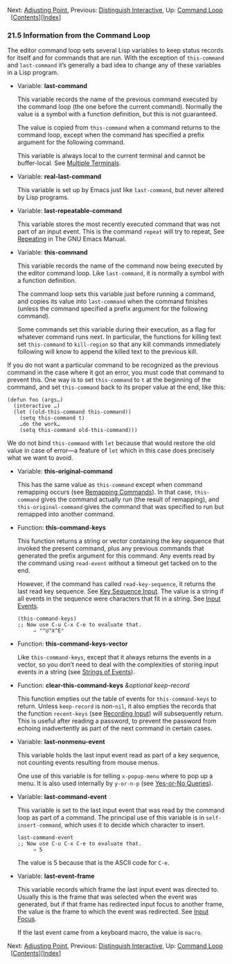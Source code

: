 <!-- This is the GNU Emacs Lisp Reference Manual
corresponding to Emacs version 27.2.

Copyright (C) 1990-1996, 1998-2021 Free Software Foundation,
Inc.

Permission is granted to copy, distribute and/or modify this document
under the terms of the GNU Free Documentation License, Version 1.3 or
any later version published by the Free Software Foundation; with the
Invariant Sections being "GNU General Public License," with the
Front-Cover Texts being "A GNU Manual," and with the Back-Cover
Texts as in (a) below.  A copy of the license is included in the
section entitled "GNU Free Documentation License."

(a) The FSF's Back-Cover Text is: "You have the freedom to copy and
modify this GNU manual.  Buying copies from the FSF supports it in
developing GNU and promoting software freedom." -->

<!-- Created by GNU Texinfo 6.7, http://www.gnu.org/software/texinfo/ -->

Next: [Adjusting Point](Adjusting-Point.html), Previous: [Distinguish Interactive](Distinguish-Interactive.html), Up: [Command Loop](Command-Loop.html)   \[[Contents](index.html#SEC_Contents "Table of contents")]\[[Index](Index.html "Index")]

### 21.5 Information from the Command Loop

The editor command loop sets several Lisp variables to keep status records for itself and for commands that are run. With the exception of `this-command` and `last-command` it’s generally a bad idea to change any of these variables in a Lisp program.

*   Variable: **last-command**

    This variable records the name of the previous command executed by the command loop (the one before the current command). Normally the value is a symbol with a function definition, but this is not guaranteed.

    The value is copied from `this-command` when a command returns to the command loop, except when the command has specified a prefix argument for the following command.

    This variable is always local to the current terminal and cannot be buffer-local. See [Multiple Terminals](Multiple-Terminals.html).

<!---->

*   Variable: **real-last-command**

    This variable is set up by Emacs just like `last-command`, but never altered by Lisp programs.

<!---->

*   Variable: **last-repeatable-command**

    This variable stores the most recently executed command that was not part of an input event. This is the command `repeat` will try to repeat, See [Repeating](https://www.gnu.org/software/emacs/manual/html_node/emacs/Repeating.html#Repeating) in The GNU Emacs Manual.

<!---->

*   Variable: **this-command**

    This variable records the name of the command now being executed by the editor command loop. Like `last-command`, it is normally a symbol with a function definition.

    The command loop sets this variable just before running a command, and copies its value into `last-command` when the command finishes (unless the command specified a prefix argument for the following command).

    Some commands set this variable during their execution, as a flag for whatever command runs next. In particular, the functions for killing text set `this-command` to `kill-region` so that any kill commands immediately following will know to append the killed text to the previous kill.

If you do not want a particular command to be recognized as the previous command in the case where it got an error, you must code that command to prevent this. One way is to set `this-command` to `t` at the beginning of the command, and set `this-command` back to its proper value at the end, like this:

    (defun foo (args…)
      (interactive …)
      (let ((old-this-command this-command))
        (setq this-command t)
        …do the work…
        (setq this-command old-this-command)))

We do not bind `this-command` with `let` because that would restore the old value in case of error—a feature of `let` which in this case does precisely what we want to avoid.

*   Variable: **this-original-command**

    This has the same value as `this-command` except when command remapping occurs (see [Remapping Commands](Remapping-Commands.html)). In that case, `this-command` gives the command actually run (the result of remapping), and `this-original-command` gives the command that was specified to run but remapped into another command.

<!---->

*   Function: **this-command-keys**

    This function returns a string or vector containing the key sequence that invoked the present command, plus any previous commands that generated the prefix argument for this command. Any events read by the command using `read-event` without a timeout get tacked on to the end.

    However, if the command has called `read-key-sequence`, it returns the last read key sequence. See [Key Sequence Input](Key-Sequence-Input.html). The value is a string if all events in the sequence were characters that fit in a string. See [Input Events](Input-Events.html).

        (this-command-keys)
        ;; Now use C-u C-x C-e to evaluate that.
             ⇒ "^U^X^E"

<!---->

*   Function: **this-command-keys-vector**

    Like `this-command-keys`, except that it always returns the events in a vector, so you don’t need to deal with the complexities of storing input events in a string (see [Strings of Events](Strings-of-Events.html)).

<!---->

*   Function: **clear-this-command-keys** *\&optional keep-record*

    This function empties out the table of events for `this-command-keys` to return. Unless `keep-record` is non-`nil`, it also empties the records that the function `recent-keys` (see [Recording Input](Recording-Input.html)) will subsequently return. This is useful after reading a password, to prevent the password from echoing inadvertently as part of the next command in certain cases.

<!---->

*   Variable: **last-nonmenu-event**

    This variable holds the last input event read as part of a key sequence, not counting events resulting from mouse menus.

    One use of this variable is for telling `x-popup-menu` where to pop up a menu. It is also used internally by `y-or-n-p` (see [Yes-or-No Queries](Yes_002dor_002dNo-Queries.html)).

<!---->

*   Variable: **last-command-event**

    This variable is set to the last input event that was read by the command loop as part of a command. The principal use of this variable is in `self-insert-command`, which uses it to decide which character to insert.

        last-command-event
        ;; Now use C-u C-x C-e to evaluate that.
             ⇒ 5

    The value is 5 because that is the ASCII code for `C-e`.

<!---->

*   Variable: **last-event-frame**

    This variable records which frame the last input event was directed to. Usually this is the frame that was selected when the event was generated, but if that frame has redirected input focus to another frame, the value is the frame to which the event was redirected. See [Input Focus](Input-Focus.html).

    If the last event came from a keyboard macro, the value is `macro`.

Next: [Adjusting Point](Adjusting-Point.html), Previous: [Distinguish Interactive](Distinguish-Interactive.html), Up: [Command Loop](Command-Loop.html)   \[[Contents](index.html#SEC_Contents "Table of contents")]\[[Index](Index.html "Index")]
